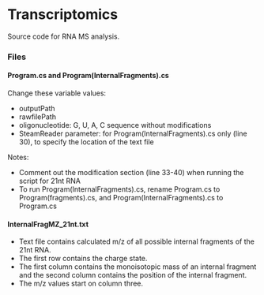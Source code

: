 # Transcriptomics
Source code for RNA MS analysis.

### Files
#### Program.cs and Program(InternalFragments).cs
Change these variable values:
- outputPath
- rawfilePath
- oligonucleotide: G, U, A, C sequence without modifications
- SteamReader parameter: for Program(InternalFragments).cs only (line 30), to specify the location of the text file

Notes:
- Comment out the modification section (line 33-40) when running the script for 21nt RNA
- To run Program(InternalFragments).cs, rename Program.cs to Program(fragments).cs, and Program(InternalFragments).cs to Program.cs

#### InternalFragMZ_21nt.txt
- Text file contains calculated m/z of all possible internal fragments of the 21nt RNA. 
- The first row contains the charge state.
- The first column contains the monoisotopic mass of an internal fragment and the second column contains the position of the internal fragment.
- The m/z values start on column three.
